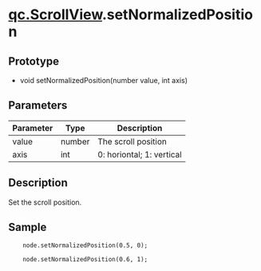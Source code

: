 # [qc.ScrollView](CScrollView.md).setNormalizedPosition

## Prototype
* void setNormalizedPosition(number value, int axis)

## Parameters
| Parameter | Type | Description  |
| --------- | --------- | --------- |
| value | number | The scroll position |
| axis |  int | 0: horiontal; 1: vertical |

## Description
Set the scroll position.

## Sample
````
	node.setNormalizedPosition(0.5, 0);

	node.setNormalizedPosition(0.6, 1);
````
